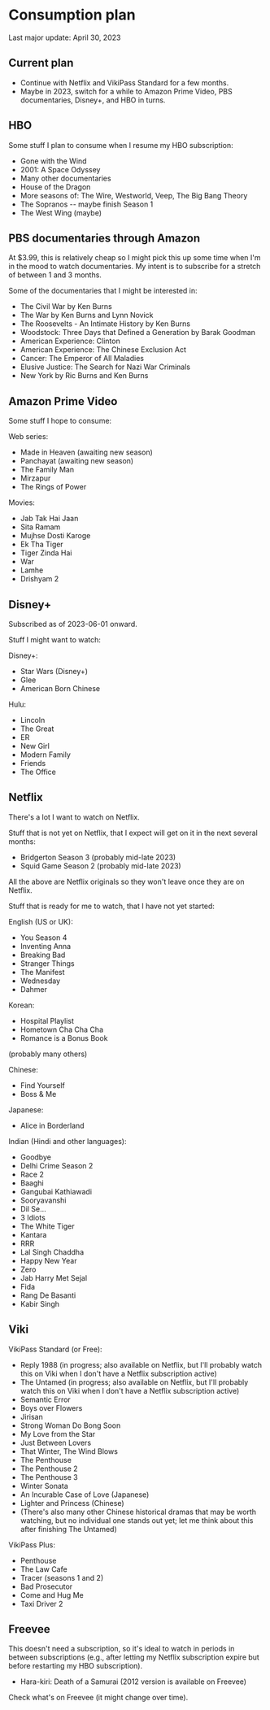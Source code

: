 # Consumption plan

Last major update: April 30, 2023

## Current plan

* Continue with Netflix and VikiPass Standard for a few months.
* Maybe in 2023, switch for a while to Amazon Prime Video, PBS
  documentaries, Disney+, and HBO in turns.

## HBO

Some stuff I plan to consume when I resume my HBO subscription:

* Gone with the Wind
* 2001: A Space Odyssey
* Many other documentaries
* House of the Dragon
* More seasons of: The Wire, Westworld, Veep, The Big Bang Theory
* The Sopranos -- maybe finish Season 1
* The West Wing (maybe)

## PBS documentaries through Amazon

At $3.99, this is relatively cheap so I might pick this up some time
when I'm in the mood to watch documentaries. My intent is to subscribe
for a stretch of between 1 and 3 months.

Some of the documentaries that I might be interested in:

* The Civil War by Ken Burns
* The War by Ken Burns and Lynn Novick
* The Roosevelts - An Intimate History by Ken Burns
* Woodstock: Three Days that Defined a Generation by Barak Goodman
* American Experience: Clinton
* American Experience: The Chinese Exclusion Act
* Cancer: The Emperor of All Maladies
* Elusive Justice: The Search for Nazi War Criminals
* New York by Ric Burns and Ken Burns

## Amazon Prime Video

Some stuff I hope to consume:

Web series:

* Made in Heaven (awaiting new season)
* Panchayat (awaiting new season)
* The Family Man
* Mirzapur
* The Rings of Power

Movies:

* Jab Tak Hai Jaan
* Sita Ramam
* Mujhse Dosti Karoge
* Ek Tha Tiger
* Tiger Zinda Hai
* War
* Lamhe
* Drishyam 2

## Disney+

Subscribed as of 2023-06-01 onward.

Stuff I might want to watch:

Disney+:

* Star Wars (Disney+)
* Glee
* American Born Chinese

Hulu:

* Lincoln
* The Great
* ER
* New Girl
* Modern Family
* Friends
* The Office

## Netflix

There's a lot I want to watch on Netflix.

Stuff that is not yet on Netflix, that I expect will get on it in the next several months:

* Bridgerton Season 3 (probably mid-late 2023)
* Squid Game Season 2 (probably mid-late 2023)

All the above are Netflix originals so they won't leave once they are
on Netflix.

Stuff that is ready for me to watch, that I have not yet started:

English (US or UK):

* You Season 4
* Inventing Anna
* Breaking Bad
* Stranger Things
* The Manifest
* Wednesday
* Dahmer

Korean:

* Hospital Playlist
* Hometown Cha Cha Cha
* Romance is a Bonus Book

(probably many others)

Chinese:

* Find Yourself
* Boss & Me

Japanese:

* Alice in Borderland

Indian (Hindi and other languages):

* Goodbye
* Delhi Crime Season 2
* Race 2
* Baaghi
* Gangubai Kathiawadi
* Sooryavanshi
* Dil Se...
* 3 Idiots
* The White Tiger
* Kantara
* RRR
* Lal Singh Chaddha
* Happy New Year
* Zero
* Jab Harry Met Sejal
* Fida
* Rang De Basanti
* Kabir Singh

## Viki

VikiPass Standard (or Free):

* Reply 1988 (in progress; also available on Netflix, but I'll
  probably watch this on Viki when I don't have a Netflix subscription
  active)
* The Untamed (in progress; also available on Netflix, but I'll
  probably watch this on Viki when I don't have a Netflix subscription
  active)
* Semantic Error
* Boys over Flowers
* Jirisan
* Strong Woman Do Bong Soon
* My Love from the Star
* Just Between Lovers
* That Winter, The Wind Blows
* The Penthouse
* The Penthouse 2
* The Penthouse 3
* Winter Sonata
* An Incurable Case of Love (Japanese)
* Lighter and Princess (Chinese)
* (There's also many other Chinese historical dramas that may be worth
  watching, but no individual one stands out yet; let me think about
  this after finishing The Untamed)

VikiPass Plus:

* Penthouse
* The Law Cafe
* Tracer (seasons 1 and 2)
* Bad Prosecutor
* Come and Hug Me
* Taxi Driver 2

## Freevee

This doesn't need a subscription, so it's ideal to watch in periods in
between subscriptions (e.g., after letting my Netflix subscription
expire but before restarting my HBO subscription).

* Hara-kiri: Death of a Samurai (2012 version is available on Freevee)

Check what's on Freevee (it might change over time).
